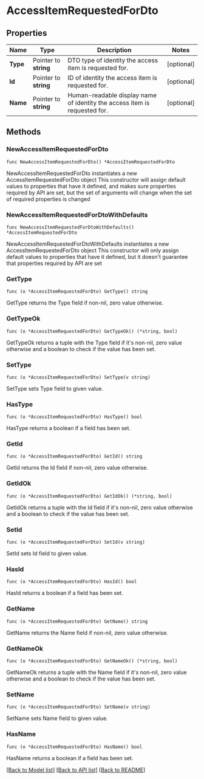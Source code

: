 # AccessItemRequestedForDto

## Properties

Name | Type | Description | Notes
------------ | ------------- | ------------- | -------------
**Type** | Pointer to **string** | DTO type of identity the access item is requested for. | [optional] 
**Id** | Pointer to **string** | ID of identity the access item is requested for. | [optional] 
**Name** | Pointer to **string** | Human-readable display name of identity the access item is requested for. | [optional] 

## Methods

### NewAccessItemRequestedForDto

`func NewAccessItemRequestedForDto() *AccessItemRequestedForDto`

NewAccessItemRequestedForDto instantiates a new AccessItemRequestedForDto object
This constructor will assign default values to properties that have it defined,
and makes sure properties required by API are set, but the set of arguments
will change when the set of required properties is changed

### NewAccessItemRequestedForDtoWithDefaults

`func NewAccessItemRequestedForDtoWithDefaults() *AccessItemRequestedForDto`

NewAccessItemRequestedForDtoWithDefaults instantiates a new AccessItemRequestedForDto object
This constructor will only assign default values to properties that have it defined,
but it doesn't guarantee that properties required by API are set

### GetType

`func (o *AccessItemRequestedForDto) GetType() string`

GetType returns the Type field if non-nil, zero value otherwise.

### GetTypeOk

`func (o *AccessItemRequestedForDto) GetTypeOk() (*string, bool)`

GetTypeOk returns a tuple with the Type field if it's non-nil, zero value otherwise
and a boolean to check if the value has been set.

### SetType

`func (o *AccessItemRequestedForDto) SetType(v string)`

SetType sets Type field to given value.

### HasType

`func (o *AccessItemRequestedForDto) HasType() bool`

HasType returns a boolean if a field has been set.

### GetId

`func (o *AccessItemRequestedForDto) GetId() string`

GetId returns the Id field if non-nil, zero value otherwise.

### GetIdOk

`func (o *AccessItemRequestedForDto) GetIdOk() (*string, bool)`

GetIdOk returns a tuple with the Id field if it's non-nil, zero value otherwise
and a boolean to check if the value has been set.

### SetId

`func (o *AccessItemRequestedForDto) SetId(v string)`

SetId sets Id field to given value.

### HasId

`func (o *AccessItemRequestedForDto) HasId() bool`

HasId returns a boolean if a field has been set.

### GetName

`func (o *AccessItemRequestedForDto) GetName() string`

GetName returns the Name field if non-nil, zero value otherwise.

### GetNameOk

`func (o *AccessItemRequestedForDto) GetNameOk() (*string, bool)`

GetNameOk returns a tuple with the Name field if it's non-nil, zero value otherwise
and a boolean to check if the value has been set.

### SetName

`func (o *AccessItemRequestedForDto) SetName(v string)`

SetName sets Name field to given value.

### HasName

`func (o *AccessItemRequestedForDto) HasName() bool`

HasName returns a boolean if a field has been set.


[[Back to Model list]](../README.md#documentation-for-models) [[Back to API list]](../README.md#documentation-for-api-endpoints) [[Back to README]](../README.md)


